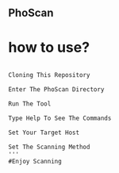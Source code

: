 ## PhoScan

# how to use?

```markdown

Cloning This Repository

Enter The PhoScan Directory

Run The Tool

Type Help To See The Commands

Set Your Target Host

Set The Scanning Method
'''
#Enjoy Scanning
